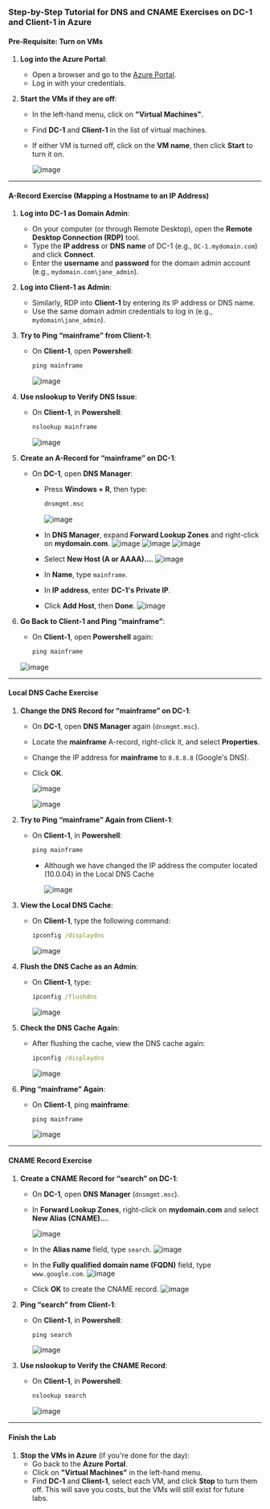 ### Step-by-Step Tutorial for DNS and CNAME Exercises on DC-1 and Client-1 in Azure

#### **Pre-Requisite: Turn on VMs**
1. **Log into the Azure Portal**:
   - Open a browser and go to the [Azure Portal](https://portal.azure.com/).
   - Log in with your credentials.

2. **Start the VMs if they are off**:
   - In the left-hand menu, click on **"Virtual Machines"**.
   - Find **DC-1** and **Client-1** in the list of virtual machines.
   - If either VM is turned off, click on the **VM name**, then click **Start** to turn it on.
     
     ![image](https://github.com/user-attachments/assets/277a6f0b-b5eb-4714-82e4-8d3e053eea23)


---

#### **A-Record Exercise (Mapping a Hostname to an IP Address)**

1. **Log into DC-1 as Domain Admin**:
   - On your computer (or through Remote Desktop), open the **Remote Desktop Connection (RDP)** tool.
   - Type the **IP address** or **DNS name** of DC-1 (e.g., `DC-1.mydomain.com`) and click **Connect**.
   - Enter the **username** and **password** for the domain admin account (e.g., `mydomain.com\jane_admin`).

2. **Log into Client-1 as Admin**:
   - Similarly, RDP into **Client-1** by entering its IP address or DNS name.
   - Use the same domain admin credentials to log in (e.g., `mydomain\jane_admin`).

3. **Try to Ping “mainframe” from Client-1**:
   - On **Client-1**, open **Powershell**:
     ```cmd
     ping mainframe
     ```
     ![image](https://github.com/user-attachments/assets/e1b83cb4-2767-4a85-bc9a-67abc3e713b3)



4. **Use nslookup to Verify DNS Issue**:
   - On **Client-1**, in **Powershell**:
     ```cmd
     nslookup mainframe
     ```
     ![image](https://github.com/user-attachments/assets/21481263-a14a-416c-88f3-628ee844f294)

5. **Create an A-Record for “mainframe” on DC-1**:
   - On **DC-1**, open **DNS Manager**:
     - Press **Windows + R**, then type:
       ```cmd
       dnsmgmt.msc
       ```
       ![image](https://github.com/user-attachments/assets/81d07b11-b806-4fe0-9bcb-d2b990437b2e)

     - In **DNS Manager**, expand **Forward Lookup Zones** and right-click on **mydomain.com**.
       ![image](https://github.com/user-attachments/assets/f7d1cfc5-52ba-4217-9abc-d6c7d7d325d3)
       ![image](https://github.com/user-attachments/assets/2c609d72-a926-497a-91c4-df3603579f41)
       ![image](https://github.com/user-attachments/assets/50f0911a-9b25-44b8-a7fb-c3398d493a44)


     - Select **New Host (A or AAAA)...**.
       ![image](https://github.com/user-attachments/assets/25b20ab4-cdb8-4ce4-adf6-fc635d4f9c6e)

     - In **Name**, type `mainframe`.
     - In **IP address**, enter **DC-1's Private IP**.
     - Click **Add Host**, then **Done**.
         ![image](https://github.com/user-attachments/assets/704d550e-f064-4111-badc-39b1ef7f3a01)

       

6. **Go Back to Client-1 and Ping “mainframe”**:
   - On **Client-1**, open **Powershell** again:
     ```cmd
     ping mainframe
     ```
   
   ![image](https://github.com/user-attachments/assets/680539ba-29d1-460e-8c89-e23b5571c0c8)

---

#### **Local DNS Cache Exercise**

1. **Change the DNS Record for “mainframe” on DC-1**:
   - On **DC-1**, open **DNS Manager** again (`dnsmgmt.msc`).
   - Locate the **mainframe** A-record, right-click it, and select **Properties**.
   - Change the IP address for **mainframe** to `8.8.8.8` (Google's DNS).
   - Click **OK**.
     
     ![image](https://github.com/user-attachments/assets/2bc64027-ab9b-4e47-9f89-55baa8d17a39)

     ![image](https://github.com/user-attachments/assets/73cd1ece-ded0-4198-b9e3-9b4b6e0ea6e2)


2. **Try to Ping “mainframe” Again from Client-1**:
   - On **Client-1**, in **Powershell**:
     ```cmd
     ping mainframe
     ```
     - Although we have changed the IP address the computer located (10.0.04) in the Local DNS Cache

       ![image](https://github.com/user-attachments/assets/ba132c12-f54f-4f9e-ac59-b0e09028be86)
     


3. **View the Local DNS Cache**:
   - On **Client-1**, type the following command:
     ```cmd
     ipconfig /displaydns
     ```
     ![image](https://github.com/user-attachments/assets/5573c8f8-5ea6-470c-a23d-787d2475508f)


4. **Flush the DNS Cache as an Admin**:
   - On **Client-1**, type:
     ```cmd
     ipconfig /flushdns
     ```
     ![image](https://github.com/user-attachments/assets/3a1a6579-45de-4fe6-80ff-8778343e3de8)


5. **Check the DNS Cache Again**:
   - After flushing the cache, view the DNS cache again:
     ```cmd
     ipconfig /displaydns
     ```
     ![image](https://github.com/user-attachments/assets/6da9e07e-88b3-4207-9a3b-be91031cd3aa)


6. **Ping “mainframe” Again**:
   - On **Client-1**, ping **mainframe**:
     ```cmd
     ping mainframe
     ```
     ![image](https://github.com/user-attachments/assets/d671863c-2588-4f6e-82e3-8d3033afe84c)


---

#### **CNAME Record Exercise**

1. **Create a CNAME Record for “search” on DC-1**:
   - On **DC-1**, open **DNS Manager** (`dnsmgmt.msc`).
   - In **Forward Lookup Zones**, right-click on **mydomain.com** and select **New Alias (CNAME)...**.

      ![image](https://github.com/user-attachments/assets/36198c37-1663-45fb-b0a3-06041dfef48b)

   - In the **Alias name** field, type `search`.
     ![image](https://github.com/user-attachments/assets/662ec83f-3350-4b4b-8154-35094e86bb58)

   - In the **Fully qualified domain name (FQDN)** field, type `www.google.com`.
     ![image](https://github.com/user-attachments/assets/f2e41db0-7082-4106-bf17-f303e737b5f7)

   - Click **OK** to create the CNAME record.
     ![image](https://github.com/user-attachments/assets/90f7d849-dfa9-4c46-84b9-e1ea04bf09f6)


2. **Ping “search” from Client-1**:
   - On **Client-1**, in **Powershell**:
     ```cmd
     ping search
     ```
     ![image](https://github.com/user-attachments/assets/7f8331d1-d57f-4c83-8fb5-46557e5737ed)


3. **Use nslookup to Verify the CNAME Record**:
   - On **Client-1**, in **Powershell**:
     ```cmd
     nslookup search
     ```
     ![image](https://github.com/user-attachments/assets/402a98d4-21bc-42c7-a5a8-e610e130915e)


---

#### **Finish the Lab**

1. **Stop the VMs in Azure** (if you're done for the day):
   - Go back to the **Azure Portal**.
   - Click on **"Virtual Machines"** in the left-hand menu.
   - Find **DC-1** and **Client-1**, select each VM, and click **Stop** to turn them off. This will save you costs, but the VMs will still exist for future labs.
